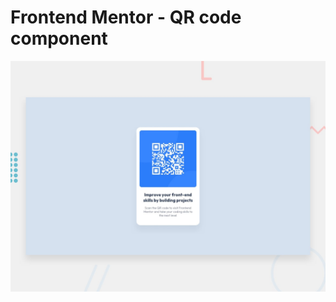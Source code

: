 # Frontend Mentor - QR code component

![Design preview for the QR code component coding challenge](./design/desktop-preview.jpg)


